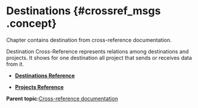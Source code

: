 # Destinations {#crossref_msgs .concept}

Chapter contains destination from cross-reference documentation.

Destination Cross-Reference represents relations among destinations and projects. It shows for one destination all project that sends or receives data from it.

-   **[Destinations Reference](../../crossref/dest/msgs/msglist.md)**  

-   **[Projects Reference](../../crossref/dest/projs/projlist.md)**  


**Parent topic:**[Cross-reference documentation](../../crossref/crossref.md)

